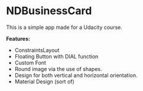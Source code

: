 # NDBusinessCard
This is a simple app made for a Udacity course.

**Features:**
* ConstraintsLayout
* Floating Button with DIAL function
* Custom Font
* Round image via the use of shapes.
* Design for both vertical and horizontal orientation.
* Material Design (sort of)
